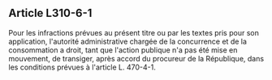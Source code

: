 Article L310-6-1
----
Pour les infractions prévues au présent titre ou par les textes pris pour son
application, l'autorité administrative chargée de la concurrence et de la
consommation a droit, tant que l'action publique n'a pas été mise en mouvement,
de transiger, après accord du procureur de la République, dans les conditions
prévues à l'article L. 470-4-1.

